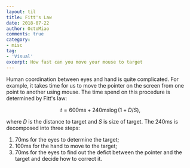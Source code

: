 ```yaml
---
layout: til
title: Fitt's Law
date: 2018-07-22
author: OctoMiao
comments: true
category:
- misc
tag:
- 'Visual'
excerpt: How fast can you move your mouse to target
---
```


Human coordination between eyes and hand is quite complicated. For example, it takes time for us to move the pointer on the screen from one point to another using mouse. The time spend on this procedure is determined by Fitt's law:

$$
t = 600\mathrm{ms} + 240\mathrm{ms} \log (1+D/S),
$$

where $D$ is the distance to target and $S$ is size of target. The $240\mathrm{ms}$ is decomposed into three steps:

1. $70\mathrm{ms}$ for the eyes to determine the target;
2. $100\mathrm{ms}$ for the hand to move to the target;
3. $70\mathrm{ms}$ for the eyes to find out the defict between the pointer and the target and decide how to correct it.
